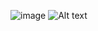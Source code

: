 ![image](https://github.com/crouch86/crouch86/assets/81594192/e9b05824-ce71-4913-ae73-1d98a7af5c8d)
![Alt text](https://spotify-recently-played-readme.vercel.app/api?user=tl43s7r2b71iorrltw7tt9cfe)
